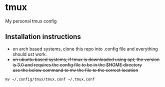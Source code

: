 # tmux
My personal tmux config

## Installation instructions

- on arch based systems, clone this repo into .config file and everything should ust work.
- ~~on ubuntu based systems, if tmux is downloaded using apt, the version is 3.0 and requires the config file to be in the $HOME directory  
use the below command to mv the file to the correct location~~

```
mv ~/.config/tmux/tmux.conf ~/.tmux.conf
```
